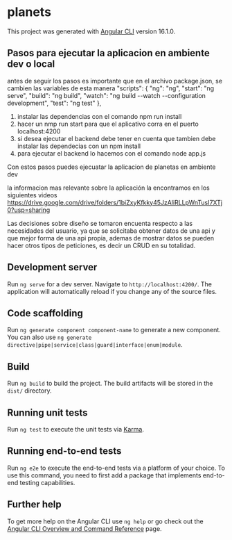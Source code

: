 # planets

This project was generated with [Angular CLI](https://github.com/angular/angular-cli) version 16.1.0.

## Pasos para ejecutar la aplicacion en ambiente dev o local
antes de seguir los pasos es importante que en el archivo package.json,
se cambien las variables de esta manera
"scripts": {
    "ng": "ng",
    "start": "ng serve",
    "build": "ng build",
    "watch": "ng build --watch --configuration development",
    "test": "ng test"
  },
1. instalar las dependencias con el comando npm run install
2. hacer un nmp run start para que el aplicativo corra en el puerto localhost:4200
3. si desea ejecutar el backend debe tener en cuenta que tambien debe instalar
las dependecias con un npm install
4. para ejecutar el backend lo hacemos con el comando node app.js

Con estos pasos puedes ejecuatar la aplicacion de planetas en ambiente dev

la informacion mas relevante sobre la aplicación la encontramos en los siguientes videos 
https://drive.google.com/drive/folders/1biZxyKfkky45JzAliRLLpWnTusI7XTj0?usp=sharing

Las decisiones sobre diseño se tomaron encuenta respecto a las necesidades del usuario, ya que
se solicitaba obtener datos de una api y que mejor forma de una api propia, ademas de mostrar 
datos se pueden hacer otros tipos de peticiones, es decir un CRUD en su totalidad.

## Development server

Run `ng serve` for a dev server. Navigate to `http://localhost:4200/`. The application will automatically reload if you change any of the source files.

## Code scaffolding

Run `ng generate component component-name` to generate a new component. You can also use `ng generate directive|pipe|service|class|guard|interface|enum|module`.

## Build

Run `ng build` to build the project. The build artifacts will be stored in the `dist/` directory.

## Running unit tests

Run `ng test` to execute the unit tests via [Karma](https://karma-runner.github.io).

## Running end-to-end tests

Run `ng e2e` to execute the end-to-end tests via a platform of your choice. To use this command, you need to first add a package that implements end-to-end testing capabilities.

## Further help

To get more help on the Angular CLI use `ng help` or go check out the [Angular CLI Overview and Command Reference](https://angular.io/cli) page.
